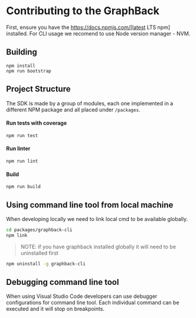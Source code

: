 # Contributing to the GraphBack

First, ensure you have the https://docs.npmjs.com/[latest LTS npm] installed.
For CLI usage we recomend to use Node version manager - NVM.

## Building

```
npm install
npm run bootstrap
```

## Project Structure

The SDK is made by a group of modules, each one implemented in a different NPM package and all placed under `/packages`.

#### Run tests with coverage

`npm run test`

#### Run linter

`npm run lint`

#### Build

`npm run build`

## Using command line tool from local machine

When developing locally we need to link local cmd to be available globally.

```bash
cd packages/graphback-cli
npm link  
```

> NOTE: if you have graphback installed globally it will need to be uninstalled first
```bash
npm uninstall -g graphback-cli 
```

## Debugging command line tool

When using Visual Studio Code developers can use debugger configurations for command line tool. 
Each individual command can be executed and it will stop on breakpoints.

